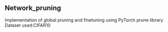## Network_pruning
Implementation of global pruning and finetuning using PyTorch prune library
Dataset used:CIFAR10
